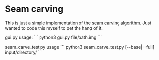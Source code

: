 # Seam carving
This is just a simple implementation of the [seam carving algorithm](https://en.wikipedia.org/wiki/Seam_carving). Just wanted to code this myself to get the hang of it.
<P>
<P>
gui.py usage:
```
python3 gui.py file/path.img
```
<P>
seam_carve_test.py usage
```
python3 seam_carve_test.py [--base|--full] input/directory/
```
